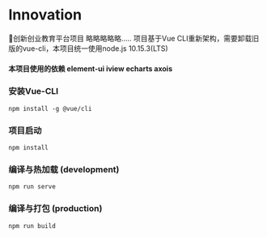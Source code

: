 # Innovation
🎉创新创业教育平台项目
略略略略略.....
项目基于Vue CLI重新架构，需要卸载旧版的vue-cli，本项目统一使用node.js 10.15.3(LTS)

#### 本项目使用的依赖 element-ui iview echarts axois 


### 安装Vue-CLI
```
npm install -g @vue/cli
```

### 项目启动
```
npm install
```

### 编译与热加载 (development)
```
npm run serve
```

### 编译与打包 (production)
```
npm run build
```
